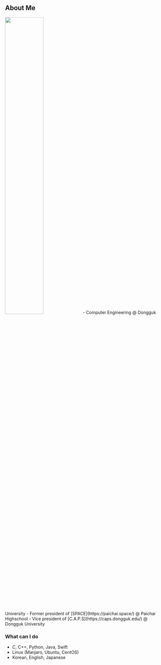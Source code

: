 ## About Me
<img src="https://user-images.githubusercontent.com/13748138/94645810-c04fdf80-0327-11eb-8ac8-bb5225c5b217.jpg" width="50%">
- Computer Engineering @ Dongguk University
- Former president of [SPACE](https://paichai.space/) @ Paichai Highschool
- Vice president of [C.A.P.S](https://caps.dongguk.edu/) @ Dongguk University

### What can I do
- C, C++, Python, Java, Swift
- Linux (Manjaro, Ubuntu, CentOS)
- Korean, English, Japanese
